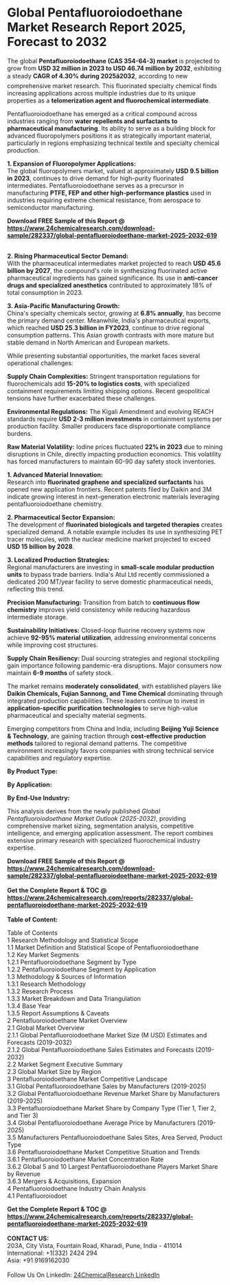 <h1>Global Pentafluoroiodoethane Market Research Report 2025, Forecast to 2032</h1><p>The global <strong>Pentafluoroiodoethane (CAS 354-64-3) market</strong> is projected to grow from <strong>USD 32 million in 2023 to USD 46.74 million by 2032</strong>, exhibiting a steady <strong>CAGR of 4.30% during 2025â2032</strong>, according to new comprehensive market research. This fluorinated specialty chemical finds increasing applications across multiple industries due to its unique properties as a <strong>telomerization agent and fluorochemical intermediate</strong>.</p><p>Pentafluoroiodoethane has emerged as a critical compound across industries ranging from <strong>water repellents and surfactants to pharmaceutical manufacturing</strong>. Its ability to serve as a building block for advanced fluoropolymers positions it as strategically important material, particularly in regions emphasizing technical textile and specialty chemical production.</p><p><strong>1. Expansion of Fluoropolymer Applications:</strong><br>
The global fluoropolymers market, valued at approximately <strong>USD 9.5 billion in 2023</strong>, continues to drive demand for high-purity fluorinated intermediates. Pentafluoroiodoethane serves as a precursor in manufacturing <strong>PTFE, FEP and other high-performance plastics</strong> used in industries requiring extreme chemical resistance, from aerospace to semiconductor manufacturing.</p><div><b>Download FREE Sample of this Report @ 
            <a href="https://www.24chemicalresearch.com/download-sample/282337/global-pentafluoroiodoethane-market-2025-2032-619">
            https://www.24chemicalresearch.com/download-sample/282337/global-pentafluoroiodoethane-market-2025-2032-619</a></b></div><br><p><strong>2. Rising Pharmaceutical Sector Demand:</strong><br>
With the pharmaceutical intermediates market projected to reach <strong>USD 45.6 billion by 2027</strong>, the compound's role in synthesizing fluorinated active pharmaceutical ingredients has gained significance. Its use in <strong>anti-cancer drugs and specialized anesthetics</strong> contributed to approximately 18% of total consumption in 2023.</p><p><strong>3. Asia-Pacific Manufacturing Growth:</strong><br>
China's specialty chemicals sector, growing at <strong>6.8% annually</strong>, has become the primary demand center. Meanwhile, India's pharmaceutical exports, which reached <strong>USD 25.3 billion in FY2023</strong>, continue to drive regional consumption patterns. This Asian growth contrasts with more mature but stable demand in North American and European markets.</p><p>While presenting substantial opportunities, the market faces several operational challenges:</p><p><strong>Supply Chain Complexities:</strong> Stringent transportation regulations for fluorochemicals add <strong>15-20% to logistics costs</strong>, with specialized containment requirements limiting shipping options. Recent geopolitical tensions have further exacerbated these challenges.</p><p><strong>Environmental Regulations:</strong> The Kigali Amendment and evolving REACH standards require <strong>USD 2-3 million investments</strong> in containment systems per production facility. Smaller producers face disproportionate compliance burdens.</p><p><strong>Raw Material Volatility:</strong> Iodine prices fluctuated <strong>22% in 2023</strong> due to mining disruptions in Chile, directly impacting production economics. This volatility has forced manufacturers to maintain 60-90 day safety stock inventories.</p><p><strong>1. Advanced Material Innovation:</strong><br>
Research into <strong>fluorinated graphene and specialized surfactants</strong> has opened new application frontiers. Recent patents filed by Daikin and 3M indicate growing interest in next-generation electronic materials leveraging pentafluoroiodoethane chemistry.</p><p><strong>2. Pharmaceutical Sector Expansion:</strong><br>
The development of <strong>fluorinated biologicals and targeted therapies</strong> creates specialized demand. A notable example includes its use in synthesizing PET tracer molecules, with the nuclear medicine market projected to exceed <strong>USD 15 billion by 2028</strong>.</p><p><strong>3. Localized Production Strategies:</strong><br>
Regional manufacturers are investing in <strong>small-scale modular production units</strong> to bypass trade barriers. India's Atul Ltd recently commissioned a dedicated 200 MT/year facility to serve domestic pharmaceutical needs, reflecting this trend.</p><p><strong>Precision Manufacturing:</strong> Transition from batch to <strong>continuous flow chemistry</strong> improves yield consistency while reducing hazardous intermediate storage.</p><p><strong>Sustainability Initiatives:</strong> Closed-loop fluorine recovery systems now achieve <strong>92-95% material utilization</strong>, addressing environmental concerns while improving cost structures.</p><p><strong>Supply Chain Resiliency:</strong> Dual sourcing strategies and regional stockpiling gain importance following pandemic-era disruptions. Major consumers now maintain <strong>6-9 months</strong> of safety stock.</p><p>The market remains <strong>moderately consolidated</strong>, with established players like <strong>Daikin Chemicals, Fujian Sannong, and Time Chemical</strong> dominating through integrated production capabilities. These leaders continue to invest in <strong>application-specific purification technologies</strong> to serve high-value pharmaceutical and specialty material segments.</p><p>Emerging competitors from China and India, including <strong>Beijing Yuji Science &amp; Technology</strong>, are gaining traction through <strong>cost-effective production methods</strong> tailored to regional demand patterns. The competitive environment increasingly favors companies with strong technical service capabilities and regulatory expertise.</p><p><strong>By Product Type:</strong></p><p><strong>By Application:</strong></p><p><strong>By End-Use Industry:</strong></p><p>This analysis derives from the newly published <em>Global Pentafluoroiodoethane Market Outlook (2025-2032)</em>, providing comprehensive market sizing, segmentation analysis, competitive intelligence, and emerging application assessment. The report combines extensive primary research with specialized fluorochemical industry expertise.</p><div><b>Download FREE Sample of this Report @ 
            <a href="https://www.24chemicalresearch.com/download-sample/282337/global-pentafluoroiodoethane-market-2025-2032-619">
            https://www.24chemicalresearch.com/download-sample/282337/global-pentafluoroiodoethane-market-2025-2032-619</a></b></div><br><div><b>Get the Complete Report & TOC @ 
            <a href="https://www.24chemicalresearch.com/reports/282337/global-pentafluoroiodoethane-market-2025-2032-619">
            https://www.24chemicalresearch.com/reports/282337/global-pentafluoroiodoethane-market-2025-2032-619</a></b></div><br>
            <b>Table of Content:</b><p>Table of Contents<br />
1 Research Methodology and Statistical Scope<br />
1.1 Market Definition and Statistical Scope of Pentafluoroiodoethane<br />
1.2 Key Market Segments<br />
1.2.1 Pentafluoroiodoethane Segment by Type<br />
1.2.2 Pentafluoroiodoethane Segment by Application<br />
1.3 Methodology & Sources of Information<br />
1.3.1 Research Methodology<br />
1.3.2 Research Process<br />
1.3.3 Market Breakdown and Data Triangulation<br />
1.3.4 Base Year<br />
1.3.5 Report Assumptions & Caveats<br />
2 Pentafluoroiodoethane Market Overview<br />
2.1 Global Market Overview<br />
2.1.1 Global Pentafluoroiodoethane Market Size (M USD) Estimates and Forecasts (2019-2032)<br />
2.1.2 Global Pentafluoroiodoethane Sales Estimates and Forecasts (2019-2032)<br />
2.2 Market Segment Executive Summary<br />
2.3 Global Market Size by Region<br />
3 Pentafluoroiodoethane Market Competitive Landscape<br />
3.1 Global Pentafluoroiodoethane Sales by Manufacturers (2019-2025)<br />
3.2 Global Pentafluoroiodoethane Revenue Market Share by Manufacturers (2019-2025)<br />
3.3 Pentafluoroiodoethane Market Share by Company Type (Tier 1, Tier 2, and Tier 3)<br />
3.4 Global Pentafluoroiodoethane Average Price by Manufacturers (2019-2025)<br />
3.5 Manufacturers Pentafluoroiodoethane Sales Sites, Area Served, Product Type<br />
3.6 Pentafluoroiodoethane Market Competitive Situation and Trends<br />
3.6.1 Pentafluoroiodoethane Market Concentration Rate<br />
3.6.2 Global 5 and 10 Largest Pentafluoroiodoethane Players Market Share by Revenue<br />
3.6.3 Mergers & Acquisitions, Expansion<br />
4 Pentafluoroiodoethane Industry Chain Analysis<br />
4.1 Pentafluoroiodoet</p><div><b>Get the Complete Report & TOC @ 
            <a href="https://www.24chemicalresearch.com/reports/282337/global-pentafluoroiodoethane-market-2025-2032-619">
            https://www.24chemicalresearch.com/reports/282337/global-pentafluoroiodoethane-market-2025-2032-619</a></b></div><br><b>CONTACT US:</b><br>
            203A, City Vista, Fountain Road, Kharadi, Pune, India - 411014<br>
            International: +1(332) 2424 294<br>
            Asia: +91 9169162030 <br><br>
            Follow Us On LinkedIn: <a href="https://www.linkedin.com/company/24chemicalresearch/">24ChemicalResearch LinkedIn</a>